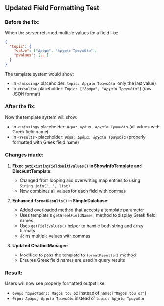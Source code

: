 ## Updated Field Formatting Test

### Before the fix:
When the server returned multiple values for a field like:
```json
{
  "topic": {
    "value": ["Δράμα", "Αρχαία Τραγωδία"],
    "pvalues": [...]
  }
}
```

The template system would show:
- In `<!missing>` placeholder: `topic: Αρχαία Τραγωδία` (only the last value)
- In `<results>` placeholder: `Topic: ["Δράμα", "Αρχαία Τραγωδία"]` (raw JSON format)

### After the fix:
Now the template system will show:
- In `<!missing>` placeholder: `θέμα: Δράμα, Αρχαία Τραγωδία` (all values with Greek field name)
- In `<results>` placeholder: `θέμα: Δράμα, Αρχαία Τραγωδία` (properly formatted with Greek field name)

### Changes made:

1. **Fixed `getExistingFieldsWithValues()` in ShowInfoTemplate and DiscountTemplate**:
   - Changed from looping and overwriting map entries to using `String.join(", ", list)`
   - Now combines all values for each field with commas

2. **Enhanced `formatResults()` in SimpleDatabase**:
   - Added overloaded method that accepts a template parameter
   - Uses template's `getGreekFieldName()` method to display Greek field names
   - Uses `getFieldValues()` helper to handle both string and array formats
   - Joins multiple values with commas

3. **Updated ChatbotManager**:
   - Modified to pass the template to `formatResults()` method
   - Ensures Greek field names are used in query results

### Result:
Users will now see properly formatted output like:
- `όνομα παράστασης: Magos tou oz` instead of `name:["Magos tou oz"]`
- `θέμα: Δράμα, Αρχαία Τραγωδία` instead of `topic: Αρχαία Τραγωδία`

